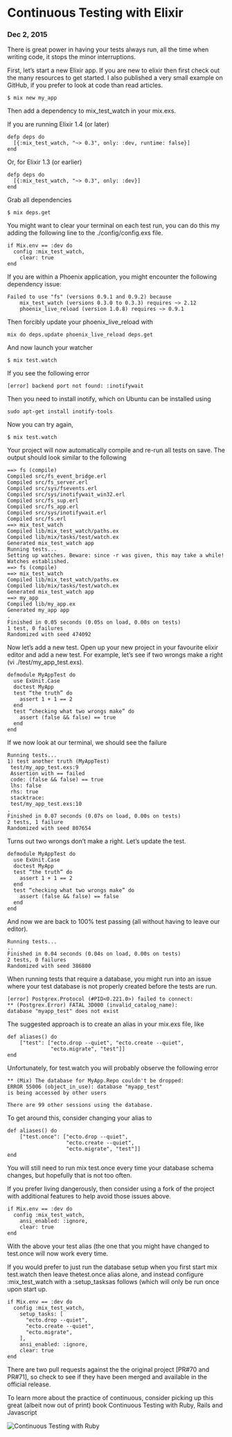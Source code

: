 # Continuous Testing with Elixir
### Dec 2, 2015

There is great power in having your tests always run, all the time when writing code, it stops the minor interruptions.

First, let’s start a new Elixir app. If you are new to elixir then first check out the many resources to get started. I also published a very small example on GitHub, if you prefer to look at code than read articles.

```
$ mix new my_app
```

Then add a dependency to mix_test_watch in your mix.exs.

If you are running Elixir 1.4 (or later)

```
defp deps do
  [{:mix_test_watch, "~> 0.3", only: :dev, runtime: false}]
end
```

Or, for Elixir 1.3 (or earlier)

```
defp deps do
  [{:mix_test_watch, "~> 0.3", only: :dev}]
end
```

Grab all dependencies

```
$ mix deps.get
```

You might want to clear your terminal on each test run, you can do this my adding the following line to the ./config/config.exs file.

```
if Mix.env == :dev do
  config :mix_test_watch,
    clear: true
end
```

If you are within a Phoenix application, you might encounter the following dependency issue:

```
Failed to use "fs" (versions 0.9.1 and 0.9.2) because
    mix_test_watch (versions 0.3.0 to 0.3.3) requires ~> 2.12
    phoenix_live_reload (version 1.0.8) requires ~> 0.9.1
```

Then forcibly update your phoenix_live_reload with

```
mix do deps.update phoenix_live_reload deps.get
```

And now launch your watcher

```
$ mix test.watch
```

If you see the following error

```
[error] backend port not found: :inotifywait
```

Then you need to install inotify, which on Ubuntu can be installed using

```
sudo apt-get install inotify-tools
```

Now you can try again,

```
$ mix test.watch
```

Your project will now automatically compile and re-run all tests on save. The output should look similar to the following

```
==> fs (compile)
Compiled src/fs_event_bridge.erl
Compiled src/fs_server.erl
Compiled src/sys/fsevents.erl
Compiled src/sys/inotifywait_win32.erl
Compiled src/fs_sup.erl
Compiled src/fs_app.erl
Compiled src/sys/inotifywait.erl
Compiled src/fs.erl
==> mix_test_watch
Compiled lib/mix_test_watch/paths.ex
Compiled lib/mix/tasks/test/watch.ex
Generated mix_test_watch app
Running tests...
Setting up watches. Beware: since -r was given, this may take a while!
Watches established.
==> fs (compile)
==> mix_test_watch
Compiled lib/mix_test_watch/paths.ex
Compiled lib/mix/tasks/test/watch.ex
Generated mix_test_watch app
==> my_app
Compiled lib/my_app.ex
Generated my_app app
.
Finished in 0.05 seconds (0.05s on load, 0.00s on tests)
1 test, 0 failures
Randomized with seed 474092
```

Now let’s add a new test. Open up your new project in your favourite elixir editor and add a new test. For example, let’s see if two wrongs make a right (vi ./test/my_app_test.exs).

```
defmodule MyAppTest do
  use ExUnit.Case
  doctest MyApp
  test “the truth” do
    assert 1 + 1 == 2
  end
  test “checking what two wrongs make” do
    assert (false && false) == true
  end
end
```

If we now look at our terminal, we should see the failure

```
Running tests...
1) test another truth (MyAppTest)
 test/my_app_test.exs:9
 Assertion with == failed
 code: (false && false) == true
 lhs: false
 rhs: true
 stacktrace:
 test/my_app_test.exs:10
.
Finished in 0.07 seconds (0.07s on load, 0.00s on tests)
2 tests, 1 failure
Randomized with seed 807654
```

Turns out two wrongs don’t make a right. Let’s update the test.

```
defmodule MyAppTest do
  use ExUnit.Case
  doctest MyApp
  test “the truth” do
    assert 1 + 1 == 2
  end
  test “checking what two wrongs make” do
    assert (false && false) == false
  end
end
```

And now we are back to 100% test passing (all without having to leave our editor).

```
Running tests...
..
Finished in 0.04 seconds (0.04s on load, 0.00s on tests)
2 tests, 0 failures
Randomized with seed 386800
```

When running tests that require a database, you might run into an issue where your test database is not properly created before the tests are run.

```
[error] Postgrex.Protocol (#PID<0.221.0>) failed to connect:
** (Postgrex.Error) FATAL 3D000 (invalid_catalog_name):
database "myapp_test" does not exist
```

The suggested approach is to create an alias in your mix.exs file, like

```
def aliases() do
    ["test": ["ecto.drop --quiet", "ecto.create --quiet",
              "ecto.migrate", "test"]]
end
```

Unfortunately, for test.watch you will probably observe the following error

```
** (Mix) The database for MyApp.Repo couldn't be dropped:
ERROR 55006 (object_in_use): database "myapp_test"
is being accessed by other users

There are 99 other sessions using the database.
```

To get around this, consider changing your alias to

```
def aliases() do
    ["test.once": ["ecto.drop --quiet",
                   "ecto.create --quiet",
                   "ecto.migrate", "test"]]
end
```

You will still need to run mix test.once every time your database schema changes, but hopefully that is not too often.

If you prefer living dangerously, then consider using a fork of the project with additional features to help avoid those issues above.

```
if Mix.env == :dev do
  config :mix_test_watch,
    ansi_enabled: :ignore,
    clear: true
end
```

With the above your test alias (the one that you might have changed to test.once will now work every time.

If you would prefer to just run the database setup when you first start mix test.watch then leave thetest.once alias alone, and instead configure :mix_test_watch with a :setup_tasksas follows (which will only be run once upon start up.

```
if Mix.env == :dev do
  config :mix_test_watch,
    setup_tasks: [
      "ecto.drop --quiet",
      "ecto.create --quiet",
      "ecto.migrate",
    ],
    ansi_enabled: :ignore,
    clear: true
end
```

There are two pull requests against the the original project [PR#70 and PR#71], so check to see if they have been merged and available in the official release.

To learn more about the practice of continuous, consider picking up this great (albeit now out of print) book Continuous Testing with Ruby, Rails and Javascript

![Continuous Testing with Ruby](/10xdevelopers/assets/static/images/continuous-testing-with-elixir/continuous_testing_ruby.png?raw=true)